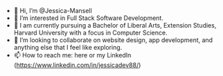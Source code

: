 - 👋 Hi, I’m @Jessica-Mansell
- 👀 I’m interested in Full Stack Software Development.
- 🌱 I am currently pursuing a Bachelor of Liberal Arts, Extension Studies, Harvard University with a focus in Computer Science.
- 💞️ I’m looking to collaborate on website design, app development, and anything else that I feel like exploring.
- 📫 How to reach me: here or my LinkedIn (https://www.linkedin.com/in/jessicadev88/)

<!---
Jessica-Mansell/Jessica-Mansell is a ✨ special ✨ repository because its `README.md` (this file) appears on your GitHub profile.
You can click the Preview link to take a look at your changes.
--->
